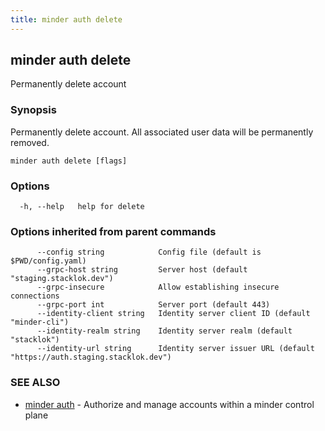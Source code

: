 ```yaml
---
title: minder auth delete
---
```

## minder auth delete

Permanently delete account

### Synopsis

Permanently delete account. All associated user data will be permanently removed.

```
minder auth delete [flags]
```

### Options

```
  -h, --help   help for delete
```

### Options inherited from parent commands

```
      --config string            Config file (default is $PWD/config.yaml)
      --grpc-host string         Server host (default "staging.stacklok.dev")
      --grpc-insecure            Allow establishing insecure connections
      --grpc-port int            Server port (default 443)
      --identity-client string   Identity server client ID (default "minder-cli")
      --identity-realm string    Identity server realm (default "stacklok")
      --identity-url string      Identity server issuer URL (default "https://auth.staging.stacklok.dev")
```

### SEE ALSO

* [minder auth](minder_auth.md)	 - Authorize and manage accounts within a minder control plane

